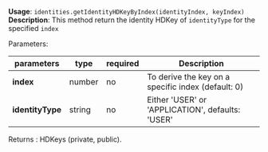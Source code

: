 **Usage**: `identities.getIdentityHDKeyByIndex(identityIndex, keyIndex)`      
**Description**: This method return the identity HDKey of `identityType` for the specified `index`  

Parameters: 

| parameters          | type      | required       | Description                                                                     |  
|---------------------|-----------|----------------| --------------------------------------------------------------------------------|
| **index**           | number    | no             | To derive the key on a specific index (default: 0)                              |
| **identityType**    | string    | no             | Either 'USER' or 'APPLICATION', defaults: 'USER'                                |

Returns : HDKeys (private, public).
